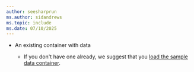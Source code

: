 ```yaml
---
author: seesharprun
ms.author: sidandrews
ms.topic: include
ms.date: 07/10/2025
---
```


- An existing container with data

  - If you don't have one already, we suggest that you [load the sample data container](../quickstart-portal.md#load-sample-data).
